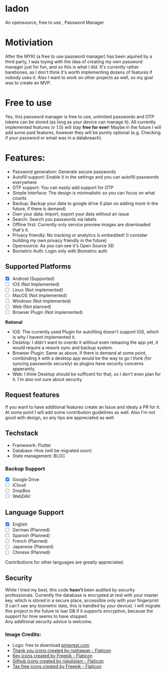 # ladon

An opensource, free to use , Password Manager

# Motiviation

After the MYKI (a free to use password manager) has been aquired by a third party, I was toying with the idea of creating my own password manager just for fun, and so this is what I did. It's currently rather barebones, as I don't think it's worth implementing dozens of features if nobody uses it. Also I want to work on other projects as well, so my goal was to create an MVP.

# Free to use

Yes, this password manager is free to use, unlimited passwords and OTP tokens can be stored (as long as your device can manage it). All currently implemented features (v 1.0) will stay **free for ever**! Maybe in the future I will add some paid features, however they will be purely optional (e.g. Checking if your password or email was in a databreach).

# Features:

- Password generation: Generate secure passwords
- Autofill support: Enable it in the settings and you can autofill passwords everywhere
- OTP support: You can easily add support for OTP
- Simple Interface: The design is minimalistic so you can focus on what counts
- Backup: Backup your data to google drive (I plan on adding more in the future, if there is demand)
- Own your data: Import, export your data without an issue
- Search: Search you passwords via labels
- Offline first: Currently only service preview images are downloaded that's it.
- Privacy friendly: No tracking or analytics is embedded! (I consider building my own privacy friendly in the future)
- Opensource: As you can see it's Open Source XD
- Biometric Auth: Login only with Biometric auth

## Supported Platforms

- [x] Android (Supported)
- [ ] IOS (Not Implemented)
- [ ] Linux (Not implemented)
- [ ] MacOS (Not implemented)
- [ ] Windows (Not implemented)
- [ ] Web (Not planned)
- [ ] Browser Plugin (Not implemented)

**Rational**
- IOS: The currently used Plugin for autofiling doesn't support IOS, which is why I havent implemented it.
- Desktop: I didn't want to overdo it without even releasing the app yet, it would require a rework sync and backup system.
- Browser Plugin: Same as above, if there is demand at some point, combinding it with a desktop app would be the way to go I think (for syncing passwords securely) as plugins have security concerns apperantly.
- Web: I think Desktop should be sufficent for that, so I don't even plan for it. I'm also not sure about security

## Request features

If you want to have additional features create an Issue and idealy a PR for it. At some point I will add some contribution guidelines as well. Also I'm not good with design, so any tips are appreciated as well.

## Techstack

- Framework: Flutter 
- Database: Hive (will be migrated soon)
- State management: BLOC

### Backup Support

- [x] Google Drive
- [ ] ICloud
- [ ] DropBox
- [ ] WebDAV

## Language Support

- [x] English
- [ ] German (Planned)
- [ ] Spanish (Planned)
- [ ] French (Planned)
- [ ] Japanese (Planned)
- [ ] Chinese (Planned)

Contributions for other languages are greatly appreciated. 

## Security

While I tried my best, this code **hasn't** been audited by security professionals. 
Currently the database is encrypted at rest with your master key, which is stored in a secure place, accessible only with your fingerprint (I can't see any biometric data, this is handled by your device). I will migrate this project in the future to Isar DB if it supports encryption, because the support for hive seems to have stopped.
<br>
Any additional security advice is welcome.

### Image Credits:

- Logo: free to download [pinterest.com](https://www.pinterest.de/pin/hydra-free-vector-icons-designed-by-freepik--168251736063434013/)
- <a href="https://www.flaticon.com/free-icons/thank-you" title="thank you icons">Thank you icons created by rsetiawan - Flaticon</a>
- <a href="https://www.flaticon.com/free-icons/key" title="key icons">Key icons created by Freepik - Flaticon</a>
- <a href="https://www.flaticon.com/free-icons/github" title="github icons">Github icons created by riajulislam - Flaticon</a>
- <a href="https://www.flaticon.com/free-icons/tax-free" title="tax free icons">Tax free icons created by Freepik - Flaticon</a>